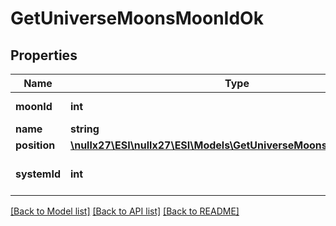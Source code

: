 # GetUniverseMoonsMoonIdOk

## Properties
Name | Type | Description | Notes
------------ | ------------- | ------------- | -------------
**moonId** | **int** | moon_id integer | 
**name** | **string** | name string | 
**position** | [**\nullx27\ESI\nullx27\ESI\Models\GetUniverseMoonsMoonIdPosition**](GetUniverseMoonsMoonIdPosition.md) |  | 
**systemId** | **int** | The solar system this moon is in | 

[[Back to Model list]](../README.md#documentation-for-models) [[Back to API list]](../README.md#documentation-for-api-endpoints) [[Back to README]](../README.md)


